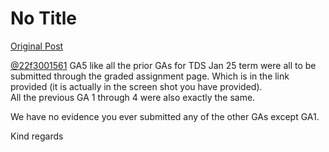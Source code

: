 # No Title

[Original Post](https://discourse.onlinedegree.iitm.ac.in/t/170131/2)

<p><a class="mention" href="/u/22f3001561">@22f3001561</a> GA5 like all the prior GAs for TDS Jan 25 term were all to be submitted through the graded assignment page. Which is in the link provided (it is actually in the screen shot you have provided).<br>
All the previous GA 1 through 4 were also exactly the same.</p>
<p>We have no evidence you ever submitted any of the other GAs except GA1.</p>
<p>Kind regards</p>